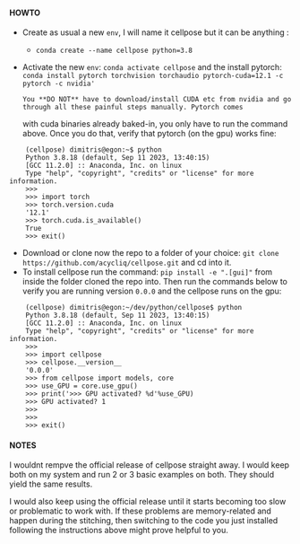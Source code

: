 #### HOWTO

* Create as usual a new `env`, I will name it cellpose but it can be anything :
  * `conda create --name cellpose python=3.8`
* Activate the new `env`: `conda activate cellpose` and the install pytorch:
  `conda install pytorch torchvision torchaudio pytorch-cuda=12.1 -c pytorch -c nvidia' `

      You **DO NOT** have to download/install CUDA etc from nvidia and go through all these painful steps manually. Pytorch comes 
  with cuda binaries already baked-in, you only have to run the command above. Once you do that, verify that pytorch (on the gpu) works fine:

```
    (cellpose) dimitris@egon:~$ python
    Python 3.8.18 (default, Sep 11 2023, 13:40:15) 
    [GCC 11.2.0] :: Anaconda, Inc. on linux
    Type "help", "copyright", "credits" or "license" for more information.
    >>>
    >>> import torch
    >>> torch.version.cuda  
    '12.1'
    >>> torch.cuda.is_available()  
    True
    >>> exit()
```

* Download or clone now the repo to a folder of your choice: `git clone https://github.com/acycliq/cellpose.git` and cd into it.
* To install cellpose run the command: `pip install -e ".[gui]"` from inside the folder cloned the repo into. Then run the commands 
below to verify you are running version `0.0.0` and the cellpose runs on the gpu:

```
    (cellpose) dimitris@egon:~/dev/python/cellpose$ python
    Python 3.8.18 (default, Sep 11 2023, 13:40:15) 
    [GCC 11.2.0] :: Anaconda, Inc. on linux
    Type "help", "copyright", "credits" or "license" for more information.
    >>>
    >>> import cellpose
    >>> cellpose.__version__
    '0.0.0'
    >>> from cellpose import models, core
    >>> use_GPU = core.use_gpu()
    >>> print('>>> GPU activated? %d'%use_GPU)
    >>> GPU activated? 1
    >>> 
    >>> 
    >>> exit()
```


#### NOTES
I wouldnt rempve the official release of cellpose straight away. I would keep both on my system and run 2 or 3 basic examples on both. 
They should yield the same results.  

I would also keep using the official release until it starts becoming too slow or problematic to work with.
If these problems are memory-related and happen during the stitching, then switching to the code you just installed following the instructions 
above might prove helpful to you.

